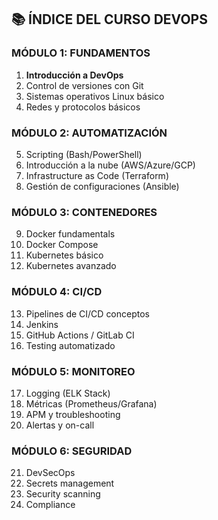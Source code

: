 ## 📚 ÍNDICE DEL CURSO DEVOPS

### **MÓDULO 1: FUNDAMENTOS**
1. **Introducción a DevOps**
2. Control de versiones con Git
3. Sistemas operativos Linux básico
4. Redes y protocolos básicos

### **MÓDULO 2: AUTOMATIZACIÓN**
5. Scripting (Bash/PowerShell)
6. Introducción a la nube (AWS/Azure/GCP)
7. Infrastructure as Code (Terraform)
8. Gestión de configuraciones (Ansible)

### **MÓDULO 3: CONTENEDORES**
9. Docker fundamentals
10. Docker Compose
11. Kubernetes básico
12. Kubernetes avanzado

### **MÓDULO 4: CI/CD**
13. Pipelines de CI/CD conceptos
14. Jenkins
15. GitHub Actions / GitLab CI
16. Testing automatizado

### **MÓDULO 5: MONITOREO**
17. Logging (ELK Stack)
18. Métricas (Prometheus/Grafana)
19. APM y troubleshooting
20. Alertas y on-call

### **MÓDULO 6: SEGURIDAD**
21. DevSecOps
22. Secrets management
23. Security scanning
24. Compliance
